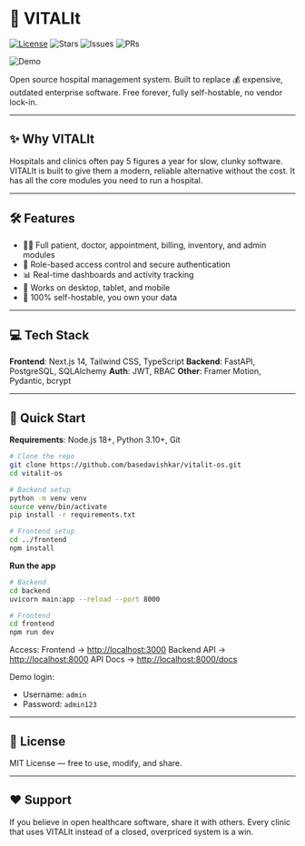 # 🏥 VITALIt

[![License](https://img.shields.io/badge/License-MIT-green.svg)](LICENSE) ![Stars](https://img.shields.io/github/stars/basedavishkar/vitalit-os?style=social) ![Issues](https://img.shields.io/github/issues/basedavishkar/vitalit-os) ![PRs](https://img.shields.io/github/issues-pr/basedavishkar/vitalit-os)

![Demo](demo.gif)

Open source hospital management system.
Built to replace 💰 expensive, outdated enterprise software.
Free forever, fully self-hostable, no vendor lock-in.

---

## ✨ Why VITALIt

Hospitals and clinics often pay 5 figures a year for slow, clunky software.
VITALIt is built to give them a modern, reliable alternative without the cost.
It has all the core modules you need to run a hospital.

---

## 🛠 Features

* 🧑‍⚕️ Full patient, doctor, appointment, billing, inventory, and admin modules
* 🔐 Role-based access control and secure authentication
* 📊 Real-time dashboards and activity tracking
* 📱 Works on desktop, tablet, and mobile
* 💾 100% self-hostable, you own your data

---

## 💻 Tech Stack

**Frontend**: Next.js 14, Tailwind CSS, TypeScript
**Backend**: FastAPI, PostgreSQL, SQLAlchemy
**Auth**: JWT, RBAC
**Other**: Framer Motion, Pydantic, bcrypt

---

## 🚀 Quick Start

**Requirements**: Node.js 18+, Python 3.10+, Git

```bash
# Clone the repo
git clone https://github.com/basedavishkar/vitalit-os.git
cd vitalit-os

# Backend setup
python -m venv venv
source venv/bin/activate
pip install -r requirements.txt

# Frontend setup
cd ../frontend
npm install

```

**Run the app**

```bash
# Backend
cd backend
uvicorn main:app --reload --port 8000

# Frontend
cd frontend
npm run dev
```

Access:
Frontend → [http://localhost:3000](http://localhost:3000)
Backend API → [http://localhost:8000](http://localhost:8000)
API Docs → [http://localhost:8000/docs](http://localhost:8000/docs)

Demo login:

* Username: `admin`
* Password: `admin123`

---

## 📜 License

MIT License — free to use, modify, and share.

---

## ❤️ Support

If you believe in open healthcare software, share it with others.
Every clinic that uses VITALIt instead of a closed, overpriced system is a win.
